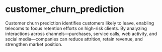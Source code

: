 # customer_churn_prediction
Customer churn prediction identifies customers likely to leave, enabling telecoms to focus retention efforts on high-risk clients. By analyzing interactions across channels—purchases, service calls, web activity, and social media—companies can reduce attrition, retain revenue, and strengthen market position.
